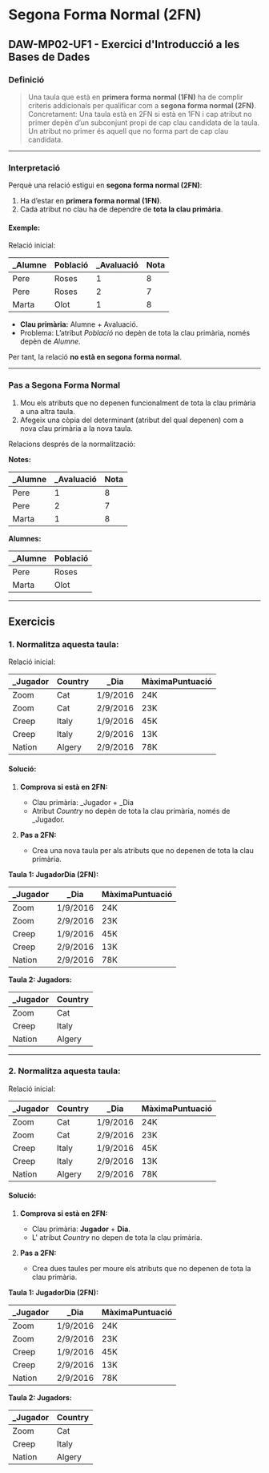 # Segona Forma Normal (2FN)  
## DAW-MP02-UF1 - Exercici d'Introducció a les Bases de Dades  

### **Definició**

> Una taula que està en **primera forma normal (1FN)** ha de complir criteris addicionals per qualificar com a **segona forma normal (2FN)**. Concretament:
> Una taula està en 2FN si està en 1FN i cap atribut no primer depèn d’un subconjunt propi de cap clau candidata de la taula.  
> Un atribut no primer és aquell que no forma part de cap clau candidata.

---

### **Interpretació**

Perquè una relació estigui en **segona forma normal (2FN)**:  
1. Ha d’estar en **primera forma normal (1FN)**.  
2. Cada atribut no clau ha de dependre de **tota la clau primària**.  

#### Exemple:

Relació inicial:  

| _Alumne | Població  | _Avaluació | Nota |
|------------|-----------|---------------|------|
| Pere       | Roses     | 1             | 8    |
| Pere       | Roses     | 2             | 7    |
| Marta      | Olot      | 1             | 8    |

- **Clau primària:** Alumne + Avaluació.  
- Problema: L’atribut *Població* no depèn de tota la clau primària, només depèn de *Alumne*.  

Per tant, la relació **no està en segona forma normal**.

---

### **Pas a Segona Forma Normal**

1. Mou els atributs que no depenen funcionalment de tota la clau primària a una altra taula.  
2. Afegeix una còpia del determinant (atribut del qual depenen) com a nova clau primària a la nova taula.

Relacions després de la normalització:  

**Notes:**  

| _Alumne | _Avaluació | Nota |
|---------|------------|------|
| Pere    | 1          | 8    |
| Pere    | 2          | 7    |
| Marta   | 1          | 8    |

**Alumnes:**  

| _Alumne | Població  |
|---------|-----------|
| Pere    | Roses     |
| Marta   | Olot      |

---

## **Exercicis**

### **1. Normalitza aquesta taula:**

Relació inicial:  

| _Jugador | Country   | _Dia     | MàximaPuntuació |
|-------------|-----------|-------------|-----------------|
| Zoom        | Cat       | 1/9/2016    | 24K            |
| Zoom        | Cat       | 2/9/2016    | 23K            |
| Creep       | Italy     | 1/9/2016    | 45K            |
| Creep       | Italy     | 2/9/2016    | 13K            |
| Nation      | Algery    | 2/9/2016    | 78K            |


#### Solució:

1. **Comprova si està en 2FN:**  
   - Clau primària: _Jugador + _Dia  
   - Atribut *Country* no depèn de tota la clau primària, només de _Jugador.  

2. **Pas a 2FN:**  
   - Crea una nova taula per als atributs que no depenen de tota la clau primària.

**Taula 1: JugadorDia (2FN):**  

| _Jugador | _Dia       | MàximaPuntuació |
|----------|------------|-----------------|
| Zoom     | 1/9/2016   | 24K            |
| Zoom     | 2/9/2016   | 23K            |
| Creep    | 1/9/2016   | 45K            |
| Creep    | 2/9/2016   | 13K            |
| Nation   | 2/9/2016   | 78K            |

**Taula 2: Jugadors:**  

| _Jugador | Country   |
|----------|-----------|
| Zoom     | Cat       |
| Creep    | Italy     |
| Nation   | Algery    |

---

### **2. Normalitza aquesta taula:**

Relació inicial:  

| _Jugador | Country   | _Dia     | MàximaPuntuació |
|-------------|-----------|-------------|-----------------|
| Zoom        | Cat       | 1/9/2016    | 24K            |
| Zoom        | Cat       | 2/9/2016    | 23K            |
| Creep       | Italy     | 1/9/2016    | 45K            |
| Creep       | Italy     | 2/9/2016    | 13K            |
| Nation      | Algery    | 2/9/2016    | 78K            |


#### Solució:

1. **Comprova si està en 2FN:**  
   - Clau primària: **Jugador** + **Dia**.  
   - L' atribut *Country* no depen de tota la clau primària.  

2. **Pas a 2FN:**  
   - Crea dues taules per moure els atributs que no depenen de tota la clau primària.

**Taula 1: JugadorDia (2FN):**  

| _Jugador | _Dia       | MàximaPuntuació |
|----------|------------|-----------------|
| Zoom     | 1/9/2016   | 24K            |
| Zoom     | 2/9/2016   | 23K            |
| Creep    | 1/9/2016   | 45K            |
| Creep    | 2/9/2016   | 13K            |
| Nation   | 2/9/2016   | 78K            |

**Taula 2: Jugadors:**  

| _Jugador | Country   |
|----------|-----------|
| Zoom     | Cat       |
| Creep    | Italy     |
| Nation   | Algery    |
